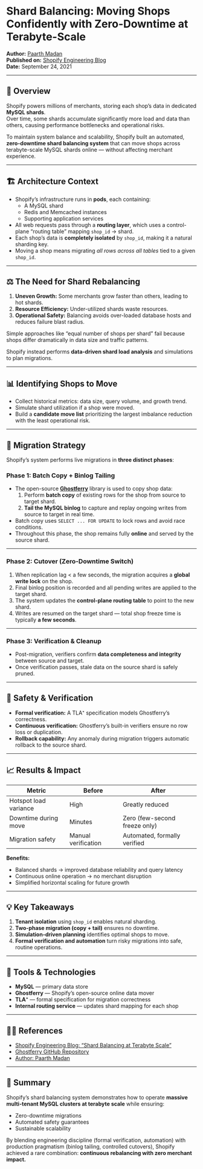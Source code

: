 # Shard Balancing: Moving Shops Confidently with Zero-Downtime at Terabyte-Scale

**Author:** [Paarth Madan](https://shopify.engineering/authors/paarth-madan)  
**Published on:** [Shopify Engineering Blog](https://shopify.engineering/mysql-database-shard-balancing-terabyte-scale)  
**Date:** September 24, 2021

---

## 🧭 Overview

Shopify powers millions of merchants, storing each shop’s data in dedicated **MySQL shards**.  
Over time, some shards accumulate significantly more load and data than others, causing performance bottlenecks and operational risks.

To maintain system balance and scalability, Shopify built an automated, **zero-downtime shard balancing system** that can move shops across terabyte-scale MySQL shards online — without affecting merchant experience.

---

## 🏗️ Architecture Context

- Shopify’s infrastructure runs in **pods**, each containing:
    - A MySQL shard
    - Redis and Memcached instances
    - Supporting application services
- All web requests pass through a **routing layer**, which uses a control-plane “routing table” mapping `shop_id` → shard.
- Each shop’s data is **completely isolated** by `shop_id`, making it a natural sharding key.
- Moving a shop means migrating *all rows across all tables* tied to a given `shop_id`.

---

## ⚖️ The Need for Shard Rebalancing

1. **Uneven Growth:** Some merchants grow faster than others, leading to hot shards.
2. **Resource Efficiency:** Under-utilized shards waste resources.
3. **Operational Safety:** Balancing avoids over-loaded database hosts and reduces failure blast radius.

Simple approaches like “equal number of shops per shard” fail because shops differ dramatically in data size and traffic patterns.

Shopify instead performs **data-driven shard load analysis** and simulations to plan migrations.

---

## 📊 Identifying Shops to Move

- Collect historical metrics: data size, query volume, and growth trend.
- Simulate shard utilization if a shop were moved.
- Build a **candidate move list** prioritizing the largest imbalance reduction with the least operational risk.

---

## 🚀 Migration Strategy

Shopify’s system performs live migrations in **three distinct phases**:

### **Phase 1: Batch Copy + Binlog Tailing**

- The open-source [**Ghostferry**](https://github.com/Shopify/ghostferry) library is used to copy shop data:
    1. Perform **batch copy** of existing rows for the shop from source to target shard.
    2. **Tail the MySQL binlog** to capture and replay ongoing writes from source to target in real time.
- Batch copy uses `SELECT ... FOR UPDATE` to lock rows and avoid race conditions.
- Throughout this phase, the shop remains fully **online** and served by the source shard.

---

### **Phase 2: Cutover (Zero-Downtime Switch)**

1. When replication lag < a few seconds, the migration acquires a **global write lock** on the shop.
2. Final binlog position is recorded and all pending writes are applied to the target shard.
3. The system updates the **control-plane routing table** to point to the new shard.
4. Writes are resumed on the target shard — total shop freeze time is typically **a few seconds**.

---

### **Phase 3: Verification & Cleanup**

- Post-migration, verifiers confirm **data completeness and integrity** between source and target.
- Once verification passes, stale data on the source shard is safely pruned.

---

## 🧪 Safety & Verification

- **Formal verification:** A TLA⁺ specification models Ghostferry’s correctness.
- **Continuous verification:** Ghostferry’s built-in verifiers ensure no row loss or duplication.
- **Rollback capability:** Any anomaly during migration triggers automatic rollback to the source shard.

---

## 📈 Results & Impact

| Metric | Before | After |
|---------|---------|--------|
| Hotspot load variance | High | Greatly reduced |
| Downtime during move | Minutes | Zero (few-second freeze only) |
| Migration safety | Manual verification | Automated, formally verified |

**Benefits:**
- Balanced shards → improved database reliability and query latency
- Continuous online operation → no merchant disruption
- Simplified horizontal scaling for future growth

---

## 💡 Key Takeaways

1. **Tenant isolation** using `shop_id` enables natural sharding.
2. **Two-phase migration (copy + tail)** ensures no downtime.
3. **Simulation-driven planning** identifies optimal shops to move.
4. **Formal verification and automation** turn risky migrations into safe, routine operations.

---

## 🧰 Tools & Technologies

- **MySQL** — primary data store
- **Ghostferry** — Shopify’s open-source online data mover
- **TLA⁺** — formal specification for migration correctness
- **Internal routing service** — updates shard mapping for each shop

---

## 🧑‍💻 References

- [Shopify Engineering Blog: “Shard Balancing at Terabyte Scale”](https://shopify.engineering/mysql-database-shard-balancing-terabyte-scale)
- [Ghostferry GitHub Repository](https://github.com/Shopify/ghostferry)
- [Author: Paarth Madan](https://shopify.engineering/authors/paarth-madan)

---

## 🏁 Summary

Shopify’s shard balancing system demonstrates how to operate **massive multi-tenant MySQL clusters at terabyte scale** while ensuring:
- Zero-downtime migrations
- Automated safety guarantees
- Sustainable scalability

By blending engineering discipline (formal verification, automation) with production pragmatism (binlog tailing, controlled cutovers), Shopify achieved a rare combination: **continuous rebalancing with zero merchant impact.**
